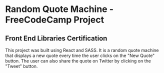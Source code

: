 # Random Quote Machine - FreeCodeCamp Project
## Front End Libraries Certification

This project was built using React and SASS. It is a random quote machine that displays a new quote every time the user clicks on the "New Quote" button. The user can also share the quote on Twitter by clicking on the "Tweet" button.